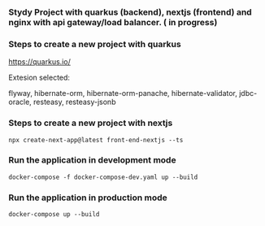### Stydy Project with quarkus (backend), nextjs (frontend) and nginx with api gateway/load balancer. ( in progress) 

### Steps to create a new project with quarkus 

https://quarkus.io/

Extesion selected:

flyway, hibernate-orm, hibernate-orm-panache, hibernate-validator, jdbc-oracle, resteasy, resteasy-jsonb


### Steps to create a new project with nextjs

```
npx create-next-app@latest front-end-nextjs --ts
```



### Run the application in development mode

```
docker-compose -f docker-compose-dev.yaml up --build 
```



### Run the application in production mode

```
docker-compose up --build 
```